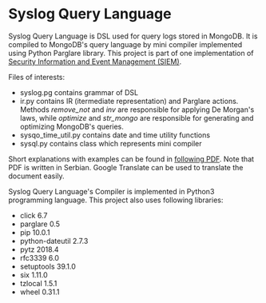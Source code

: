 # Syslog Query Language 
Syslog Query Language is DSL used for query logs stored in MongoDB. It is compiled to MongoDB's query language by mini compiler implemented using Python Parglare library. This project is part of one implementation of [Security Information and Event Management (SIEM)](https://github.com/vladaindjic/siem).

Files of interests:
  - syslog.pg contains grammar of DSL
  - ir.py contains IR (itermediate representation) and Parglare actions. Methods *remove_not* and *inv* are responsible for applying De Morgan's laws, while *optimize* and *str_mongo* are responsible for generating and optimizing MongoDB's queries.
  - sysqo_time_util.py contains date and time utility functions
  - sysql.py contains class which represents mini compiler
  
Short explanations with examples can be found in [following PDF](https://drive.google.com/file/d/1KcTYrm0SQofon1eHzAUoJD1NVvmBbHQ1/view?usp=sharing). 
Note that PDF is written in Serbian. Google Translate can be used to translate the document easily.

Syslog Query Language's Compiler is implemented in Python3 programming language. This project also uses following libraries:
  - click           6.7
  - parglare        0.5    
  - pip             10.0.1 
  - python-dateutil 2.7.3  
  - pytz            2018.4 
  - rfc3339         6.0    
  - setuptools      39.1.0 
  - six             1.11.0 
  - tzlocal         1.5.1  
  - wheel           0.31.1 
